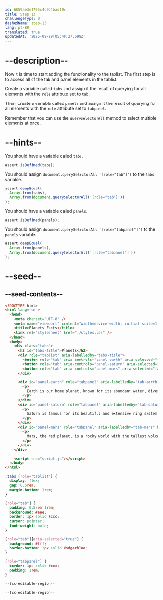 ```yaml
---
id: 6859ae3ef795c4c9d4badf9c
title: Step 13
challengeType: 0
dashedName: step-13
lang: pt-BR
translated: true
updatedAt: '2025-09-29T05:49:27.698Z'
---
```


# --description--

Now it is time to start adding the functionality to the tablist. The first step is to access all of the tab and panel elements in the tablist. 

Create a variable called `tabs` and assign it the result of querying for all elements with the `role` attribute set to `tab`.

Then, create a variable called `panels` and assign it the result of querying for all elements with the `role` attribute set to `tabpanel`.

Remember that you can use the `querySelectorAll` method to select multiple elements at once.

# --hints--

You should have a variable called `tabs`.

```js
assert.isDefined(tabs);
```

You should assign `document.querySelectorAll('[role="tab"]')` to the `tabs` variable.

```js
assert.deepEqual(
  Array.from(tabs),
  Array.from(document.querySelectorAll('[role="tab"]'))
);
```

You should have a variable called `panels`.

```js
assert.isDefined(panels);
```

You should assign `document.querySelectorAll('[role="tabpanel"]')` to the `panels` variable.

```js
assert.deepEqual(
  Array.from(panels),
  Array.from(document.querySelectorAll('[role="tabpanel"]'))
);
```

# --seed--

## --seed-contents--

```html
<!DOCTYPE html>
<html lang="en">
  <head>
    <meta charset="UTF-8" />
    <meta name="viewport" content="width=device-width, initial-scale=1.0" />
    <title>Planets Facts</title>
    <link rel="stylesheet" href="./styles.css" />
  </head>
  <body>
    <div class="tabs">
      <h2 id="tabs-title">Planets</h2>
      <div role="tablist" aria-labelledby="tabs-title">
        <button role="tab" aria-controls="panel-earth" aria-selected="true" id="tab-earth">🌍 Earth</button>
        <button role="tab" aria-controls="panel-saturn" aria-selected="false" id="tab-saturn">🪐 Saturn</button>
        <button role="tab" aria-controls="panel-mars" aria-selected="false" id="tab-mars">🔴 Mars</button>
      </div>

      <div id="panel-earth" role="tabpanel" aria-labelledby="tab-earth">
        <p>
          Earth is our home planet, known for its abundant water, diverse ecosystems, and life-supporting atmosphere. It's the only planet in the solar system known to harbor life.
        </p>
      </div>
      <div id="panel-saturn" role="tabpanel" aria-labelledby="tab-saturn" hidden>
        <p>
          Saturn is famous for its beautiful and extensive ring system made of ice and rock particles. It's a gas giant with dozens of moons orbiting it.
        </p>
      </div>
      <div id="panel-mars" role="tabpanel" aria-labelledby="tab-mars" hidden>
        <p>
          Mars, the red planet, is a rocky world with the tallest volcano and deepest canyon in the solar system. It's a key focus for exploration in the search for past or present life.
        </p>
      </div>
    </div>

    <script src="script.js"></script>
  </body>
</html>
```

```css
.tabs [role="tablist"] {
  display: flex;
  gap: 0.5rem;
  margin-bottom: 1rem;
}

[role="tab"] {
  padding: 0.5rem 1rem;
  background: #eee;
  border: 1px solid #ccc;
  cursor: pointer;
  font-weight: bold;
}

[role="tab"][aria-selected="true"] {
  background: #fff;
  border-bottom: 2px solid dodgerblue;
}

[role="tabpanel"] {
  border: 1px solid #ccc;
  padding: 1rem;
}
```

```js
--fcc-editable-region--

--fcc-editable-region--
```

